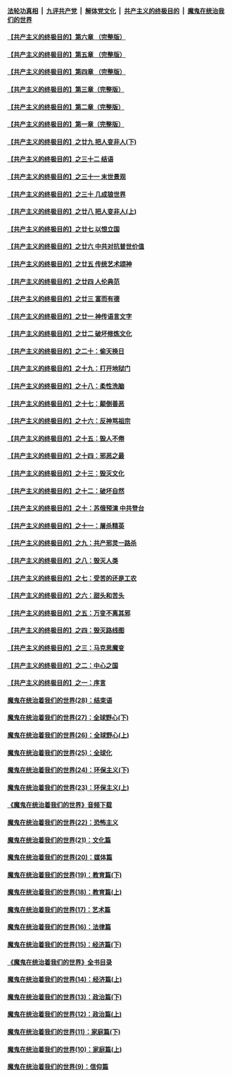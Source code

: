 ####  [法轮功真相](../../../../basic/blob/master/README.md?t=06211802) &nbsp;|&nbsp; [九评共产党](../../../../9ping.md/blob/master/README.md?t=06211802) &nbsp;|&nbsp; [解体党文化](../../../../jtdwh.md/blob/master/README.md?t=06211802)  &nbsp;|&nbsp; [共产主义的终极目的](../../../../gczydzjmd.md/blob/master/README.md?t=06211802) &nbsp;|&nbsp; [魔鬼在统治我们的世界](../../../../mgztzwmdsj.md/blob/master/README.md?t=06211802) 

#### [【共产主义的终极目的】第六章 （完整版）](../pages/nsc422/n11428913.md?t=06211802) 

#### [【共产主义的终极目的】第五章 （完整版）](../pages/nsc422/n11428912.md?t=06211802) 

#### [【共产主义的终极目的】第四章 （完整版）](../pages/nsc422/n11428907.md?t=06211802) 

#### [【共产主义的终极目的】第三章（完整版）](../pages/nsc422/n11428848.md?t=06211802) 

#### [【共产主义的终极目的】第二章（完整版）](../pages/nsc422/n11428831.md?t=06211802) 

#### [【共产主义的终极目的】第一章（完整版）](../pages/nsc422/n11417651.md?t=06211802) 

#### [【共产主义的终极目的】之廿九 把人变非人(下)](../pages/nsc422/n11344140.md?t=06211802) 

#### [【共产主义的终极目的】之三十二 结语](../pages/nsc422/n11360535.md?t=06211802) 

#### [【共产主义的终极目的】之三十一 末世景观](../pages/nsc422/n11351129.md?t=06211802) 

#### [【共产主义的终极目的】之三十 几成狼世界](../pages/nsc422/n11348280.md?t=06211802) 

#### [【共产主义的终极目的】之廿八 把人变非人(上)](../pages/nsc422/n11340492.md?t=06211802) 

#### [【共产主义的终极目的】之廿七 以恨立国](../pages/nsc422/n11336944.md?t=06211802) 

#### [【共产主义的终极目的】之廿六 中共对抗普世价值](../pages/nsc422/n11324785.md?t=06211802) 

#### [【共产主义的终极目的】之廿五 传统艺术颂神](../pages/nsc422/n11296396.md?t=06211802) 

#### [【共产主义的终极目的】之廿四 人伦典范](../pages/nsc422/n11296397.md?t=06211802) 

#### [【共产主义的终极目的】之廿三 富而有德](../pages/nsc422/n11283598.md?t=06211802) 

#### [【共产主义的终极目的】之廿一 神传语言文字](../pages/nsc422/n11263265.md?t=06211802) 

#### [【共产主义的终极目的】之廿二 破坏修炼文化](../pages/nsc422/n11245728.md?t=06211802) 

#### [【共产主义的终极目的】之二十：偷天换日](../pages/nsc422/n11238846.md?t=06211802) 

#### [【共产主义的终极目的】之十九：打开地狱门](../pages/nsc422/n11206376.md?t=06211802) 

#### [【共产主义的终极目的】之十八：柔性洗脑](../pages/nsc422/n11199994.md?t=06211802) 

#### [【共产主义的终极目的】之十七：颠倒善恶](../pages/nsc422/n11179782.md?t=06211802) 

#### [【共产主义的终极目的】之十六：反神骂祖宗](../pages/nsc422/n11166798.md?t=06211802) 

#### [【共产主义的终极目的】之十五：毁人不倦](../pages/nsc422/n11166792.md?t=06211802) 

#### [【共产主义的终极目的】之十四：邪恶之最](../pages/nsc422/n11150249.md?t=06211802) 

#### [【共产主义的终极目的】之十三：毁灭文化](../pages/nsc422/n11135227.md?t=06211802) 

#### [【共产主义的终极目的】之十二：破坏自然](../pages/nsc422/n11135214.md?t=06211802) 

#### [【共产主义的终极目的】之十：苏俄预演 中共登台](../pages/nsc422/n11118424.md?t=06211802) 

#### [【共产主义的终极目的】之十一：屠杀精英](../pages/nsc422/n11118442.md?t=06211802) 

#### [【共产主义的终极目的】之九：共产邪灵一路杀](../pages/nsc422/n11114139.md?t=06211802) 

#### [【共产主义的终极目的】之八：毁灭人类](../pages/nsc422/n11108503.md?t=06211802) 

#### [【共产主义的终极目的】之七：受苦的还是工农](../pages/nsc422/n11101809.md?t=06211802) 

#### [【共产主义的终极目的】之六：甜头和苦头](../pages/nsc422/n11096971.md?t=06211802) 

#### [【共产主义的终极目的】之五：万变不离其邪](../pages/nsc422/n11091285.md?t=06211802) 

#### [【共产主义的终极目的】之四：毁灭路线图](../pages/nsc422/n11086284.md?t=06211802) 

#### [【共产主义的终极目的】之三：马克思魔变](../pages/nsc422/n11061941.md?t=06211802) 

#### [【共产主义的终极目的】之二：中心之国](../pages/nsc422/n11047728.md?t=06211802) 

#### [【共产主义的终极目的】之一：序言](../pages/nsc422/n11086077.md?t=06211802) 

#### [魔鬼在统治着我们的世界(28)：结束语](../pages/nsc422/n10936246.md?t=06211802) 

#### [魔鬼在统治着我们的世界(27)：全球野心(下)](../pages/nsc422/n10928319.md?t=06211802) 

#### [魔鬼在统治着我们的世界(26)：全球野心(上)](../pages/nsc422/n10900318.md?t=06211802) 

#### [魔鬼在统治着我们的世界(25)：全球化](../pages/nsc422/n10788205.md?t=06211802) 

#### [魔鬼在统治着我们的世界(24)：环保主义(下)](../pages/nsc422/n10695307.md?t=06211802) 

#### [魔鬼在统治着我们的世界(23)：环保主义(上)](../pages/nsc422/n10688613.md?t=06211802) 

#### [《魔鬼在统治着我们的世界》音频下载](../pages/nsc422/n10635553.md?t=06211802) 

#### [魔鬼在统治着我们的世界(22)：恐怖主义](../pages/nsc422/n10614727.md?t=06211802) 

#### [魔鬼在统治着我们的世界(21)：文化篇](../pages/nsc422/n10597706.md?t=06211802) 

#### [魔鬼在统治着我们的世界(20)：媒体篇](../pages/nsc422/n10586579.md?t=06211802) 

#### [魔鬼在统治着我们的世界(19)：教育篇(下)](../pages/nsc422/n10564808.md?t=06211802) 

#### [魔鬼在统治着我们的世界(18)：教育篇(上)](../pages/nsc422/n10526970.md?t=06211802) 

#### [魔鬼在统治着我们的世界(17)：艺术篇](../pages/nsc422/n10499093.md?t=06211802) 

#### [魔鬼在统治着我们的世界(16)：法律篇](../pages/nsc422/n10485969.md?t=06211802) 

#### [魔鬼在统治着我们的世界(15)：经济篇(下)](../pages/nsc422/n10469975.md?t=06211802) 

#### [《魔鬼在统治着我们的世界》全书目录](../pages/nsc422/n10464261.md?t=06211802) 

#### [魔鬼在统治着我们的世界(14)：经济篇(上)](../pages/nsc422/n10457370.md?t=06211802) 

#### [魔鬼在统治着我们的世界(13)：政治篇(下)](../pages/nsc422/n10448270.md?t=06211802) 

#### [魔鬼在统治着我们的世界(12)：政治篇(上)](../pages/nsc422/n10444576.md?t=06211802) 

#### [魔鬼在统治着我们的世界(11)：家庭篇(下)](../pages/nsc422/n10440961.md?t=06211802) 

#### [魔鬼在统治着我们的世界(10)：家庭篇(上)](../pages/nsc422/n10435448.md?t=06211802) 

#### [魔鬼在统治着我们的世界(9)：信仰篇](../pages/nsc422/n10432159.md?t=06211802) 

